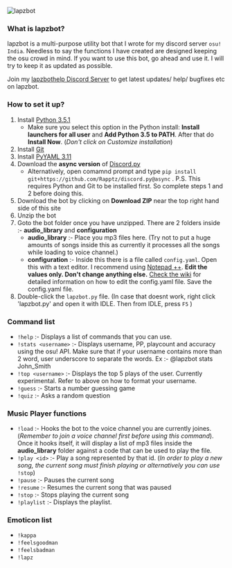 ![lapzbot](http://i.imgur.com/Y86fweN.png)
### What is lapzbot?
lapzbot is a multi-purpose utility bot that I wrote for my discord server `osu! India`. Needless to say the functions I have created are designed keeping the osu crowd in mind. If you want to use this bot, go ahead and use it. I will try to keep it as updated as possible.

Join my [lapzbothelp Discord Server](https://discord.gg/0lzW6jSQESAO1HSU) to get latest updates/ help/ bugfixes etc on lapzbot.

### How to set it up?
1. Install [Python 3.5.1](https://www.python.org/downloads/)
    * Make sure you select this option in the Python install: **Install launchers for all user** and **Add Python 3.5 to PATH**. After that do **Install Now**. (*Don't click on Customize installation*) 
2. Install [Git](https://git-scm.com/download/win)
3. Install [PyYAML 3.11](http://pyyaml.org/wiki/PyYAML) 
4. Download the **async version** of [Discord.py](https://github.com/Rapptz/discord.py/tree/async)
    * Alternatively, open comamnd prompt and type `pip install git+https://github.com/Rapptz/discord.py@async` . P.S. This requires Python and Git to be installed first. So complete steps 1 and 2 before doing this.
5. Download the bot by clicking on **Download ZIP** near the top right hand side of this site
6. Unzip the bot
7. Goto the bot folder once you have unzipped. There are 2 folders inside :- **audio_library** and **configuration**
    * **audio_library** :- Place you mp3 files here. (Try not to put a huge amounts of songs inside this as currently it processes all the songs while loading to voice channel.)
    * **configuration** :- Inside this there is a file called `config.yaml`. Open this with a text editor. I recommend using [Notepad ++](https://notepad-plus-plus.org/download/v6.8.8.html). **Edit the values only. Don't change anything else.** [Check the wiki](https://github.com/lapoozza/lapzbot/wiki) for detailed information on how to edit the config.yaml file. Save the config.yaml file.
8. Double-click the `lapzbot.py` file. (In case that doesnt work, right click 'lapzbot.py' and open it with IDLE. Then from IDLE, press `F5` )


### Command list
* `!help` :- Displays a list of commands that you can use.
* `!stats <username>` :- Displays username, PP, playcount and accuracy using the osu! API. Make sure that if your username contains more than 2 word, user underscore to separate the words. Ex :- @lapzbot stats John_Smith
* `!top <username>` :- Displays the top 5 plays of the user. Currently experimental. Refer to above on how to format your username.
* `!guess` :- Starts a number guessing game
* `!quiz` :- Asks a random question

### Music Player functions
* `!load` :- Hooks the bot to the voice channel you are currently joines. (*Remember to join a voice channel first before using this command*). Once it hooks itself, it will display a list of mp3 files inside the **audio_library** folder against a code that can be used to play the file.
* `!play <id>` :- Play a song represented by that id. (*In order to play a new song, the current song must finish playing or alternatively you can use* `!stop`)
* `!pause` :- Pauses the current song
* `!resume` :- Resumes the current song that was paused
* `!stop` :- Stops playing the current song
* `!playlist` :- Displays the playlist.

### Emoticon list
* `!kappa`
* `!feelsgoodman`
* `!feelsbadman`
* `!lapz`
